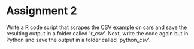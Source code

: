 # Assignment 2 #

Write a R code script that scrapes the CSV example on cars and save the resulting output in a folder called 'r_csv'. 
Next, write the code again but in Python and save the output in a folder called 'python_csv'.

